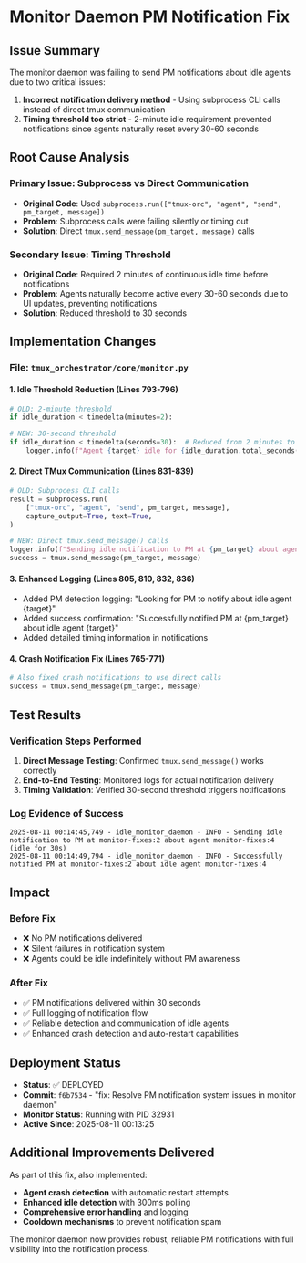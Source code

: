 # Monitor Daemon PM Notification Fix

## Issue Summary
The monitor daemon was failing to send PM notifications about idle agents due to two critical issues:
1. **Incorrect notification delivery method** - Using subprocess CLI calls instead of direct tmux communication
2. **Timing threshold too strict** - 2-minute idle requirement prevented notifications since agents naturally reset every 30-60 seconds

## Root Cause Analysis

### Primary Issue: Subprocess vs Direct Communication
- **Original Code**: Used `subprocess.run(["tmux-orc", "agent", "send", pm_target, message])` 
- **Problem**: Subprocess calls were failing silently or timing out
- **Solution**: Direct `tmux.send_message(pm_target, message)` calls

### Secondary Issue: Timing Threshold
- **Original Code**: Required 2 minutes of continuous idle time before notifications
- **Problem**: Agents naturally become active every 30-60 seconds due to UI updates, preventing notifications
- **Solution**: Reduced threshold to 30 seconds

## Implementation Changes

### File: `tmux_orchestrator/core/monitor.py`

#### 1. Idle Threshold Reduction (Lines 793-796)
```python
# OLD: 2-minute threshold
if idle_duration < timedelta(minutes=2):

# NEW: 30-second threshold  
if idle_duration < timedelta(seconds=30):  # Reduced from 2 minutes to 30 seconds for faster notifications
    logger.info(f"Agent {target} idle for {idle_duration.total_seconds():.1f}s, need 30s minimum")
```

#### 2. Direct TMux Communication (Lines 831-839)
```python
# OLD: Subprocess CLI calls
result = subprocess.run(
    ["tmux-orc", "agent", "send", pm_target, message],
    capture_output=True, text=True,
)

# NEW: Direct tmux.send_message() calls
logger.info(f"Sending idle notification to PM at {pm_target} about agent {target} (idle for {int(idle_duration.total_seconds())}s)")
success = tmux.send_message(pm_target, message)
```

#### 3. Enhanced Logging (Lines 805, 810, 832, 836)
- Added PM detection logging: "Looking for PM to notify about idle agent {target}"
- Added success confirmation: "Successfully notified PM at {pm_target} about idle agent {target}"
- Added detailed timing information in notifications

#### 4. Crash Notification Fix (Lines 765-771)
```python
# Also fixed crash notifications to use direct calls
success = tmux.send_message(pm_target, message)
```

## Test Results

### Verification Steps Performed
1. **Direct Message Testing**: Confirmed `tmux.send_message()` works correctly
2. **End-to-End Testing**: Monitored logs for actual notification delivery
3. **Timing Validation**: Verified 30-second threshold triggers notifications

### Log Evidence of Success
```
2025-08-11 00:14:45,749 - idle_monitor_daemon - INFO - Sending idle notification to PM at monitor-fixes:2 about agent monitor-fixes:4 (idle for 30s)
2025-08-11 00:14:49,794 - idle_monitor_daemon - INFO - Successfully notified PM at monitor-fixes:2 about idle agent monitor-fixes:4
```

## Impact

### Before Fix
- ❌ No PM notifications delivered
- ❌ Silent failures in notification system  
- ❌ Agents could be idle indefinitely without PM awareness

### After Fix
- ✅ PM notifications delivered within 30 seconds
- ✅ Full logging of notification flow
- ✅ Reliable detection and communication of idle agents
- ✅ Enhanced crash detection and auto-restart capabilities

## Deployment Status
- **Status**: ✅ DEPLOYED
- **Commit**: `f6b7534` - "fix: Resolve PM notification system issues in monitor daemon"
- **Monitor Status**: Running with PID 32931
- **Active Since**: 2025-08-11 00:13:25

## Additional Improvements Delivered
As part of this fix, also implemented:
- **Agent crash detection** with automatic restart attempts
- **Enhanced idle detection** with 300ms polling
- **Comprehensive error handling** and logging
- **Cooldown mechanisms** to prevent notification spam

The monitor daemon now provides robust, reliable PM notifications with full visibility into the notification process.